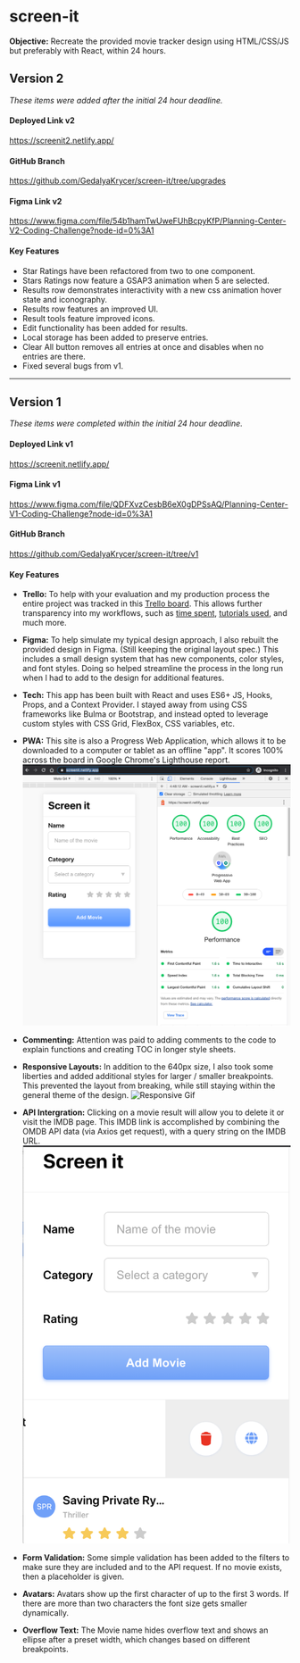# screen-it


**Objective:** Recreate the provided movie tracker design using HTML/CSS/JS but preferably with React, within 24 hours.


## Version 2

*These items were added after the initial 24 hour deadline.* 

#### Deployed Link v2
https://screenit2.netlify.app/

#### GitHub Branch 
https://github.com/GedalyaKrycer/screen-it/tree/upgrades

#### Figma Link v2
https://www.figma.com/file/54b1hamTwUweFUhBcpyKfP/Planning-Center-V2-Coding-Challenge?node-id=0%3A1


#### Key Features 

* Star Ratings have been refactored from two to one component. 
* Stars Ratings now feature a GSAP3 animation when 5 are selected. 
* Results row demonstrates interactivity with a new css animation hover state and iconography.
* Results row features an improved UI.
* Result tools feature improved icons.
* Edit functionality has been added for results.
* Local storage has been added to preserve entries. 
* Clear All button removes all entries at once and disables when no entries are there. 
* Fixed several bugs from v1.


---


## Version 1

*These items were completed within the initial 24 hour deadline.* 

#### Deployed Link v1
https://screenit.netlify.app/

#### Figma Link v1
https://www.figma.com/file/QDFXvzCesbB6eX0gDPSsAQ/Planning-Center-V1-Coding-Challenge?node-id=0%3A1

#### GitHub Branch 
https://github.com/GedalyaKrycer/screen-it/tree/v1


#### Key Features 

* **Trello:** To help with your evaluation and my production process the entire project was tracked in this [Trello board](https://trello.com/b/s8Ciuzfa). This allows further transparency into my workflows, such as [time spent](https://trello.com/c/te2ZPyp6), [tutorials used](https://trello.com/c/ZQ6hs0bG), and much more. 

* **Figma:** To help simulate my typical design approach, I also rebuilt the provided design in Figma. (Still keeping the original layout spec.) This includes a small design system that has new components, color styles, and font styles. Doing so helped streamline the process in the long run when I had to add to the design for additional features. 

* **Tech:** This app has been built with React and uses ES6+ JS, Hooks, Props, and a Context Provider. I stayed away from using CSS frameworks like Bulma or Bootstrap, and instead opted to leverage custom styles with CSS Grid, FlexBox, CSS variables, etc.

* **PWA:** This site is also a Progress Web Application, which allows it to be downloaded to a computer or tablet as an offline "app". It scores 100% across the board in Google Chrome's Lighthouse report. 
![lighthouse report](./readme-assets/lighthouse-report.png) 

* **Commenting:** Attention was paid to adding comments to the code to explain functions and creating TOC in longer style sheets.

* **Responsive Layouts:** In addition to the 640px size, I also took some liberties and added additional styles for larger / smaller breakpoints. This prevented the layout from breaking, while still staying within the general theme of the design. 
![Responsive Gif](./readme-assets/responsive.gif)  

* **API Intergration:** Clicking on a movie result will allow you to delete it or visit the IMDB page. This IMDB link is accomplished by combining the OMDB API data (via Axios get request), with a query string on the IMDB URL. 
![Tools Gif](./readme-assets/tools.png)  

* **Form Validation:** Some simple validation has been added to the filters to make sure they are included and to the API request. If no movie exists, then a placeholder is given.

* **Avatars:** Avatars show up the first character of up to the first 3 words. If there are more than two characters the font size gets smaller dynamically. 

* **Overflow Text:** The Movie name hides overflow text and shows an ellipse after a preset width, which changes based on different breakpoints.


